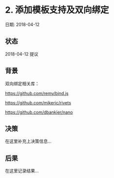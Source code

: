 # 2. 添加模板支持及双向绑定

日期: 2018-04-12

## 状态

2018-04-12 提议

## 背景

双向绑定相关库：

https://github.com/remy/bind.js

https://github.com/mikeric/rivets

https://github.com/dbankier/nano

## 决策

在这里补充上决策信息...

## 后果

在这里记录结果...
